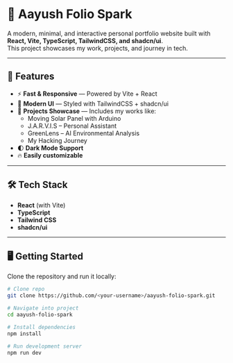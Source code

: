 # 🌟 Aayush Folio Spark

A modern, minimal, and interactive personal portfolio website built with **React, Vite, TypeScript, TailwindCSS, and shadcn/ui**.  
This project showcases my work, projects, and journey in tech.

---

## 🚀 Features

- ⚡ **Fast & Responsive** — Powered by Vite + React  
- 🎨 **Modern UI** — Styled with TailwindCSS + shadcn/ui  
- 📂 **Projects Showcase** — Includes my works like:
  - Moving Solar Panel with Arduino  
  - J.A.R.V.I.S – Personal Assistant  
  - GreenLens – AI Environmental Analysis  
  - My Hacking Journey  
- 🌓 **Dark Mode Support**  
- 🔥 **Easily customizable**

---

## 🛠️ Tech Stack

- **React** (with Vite)
- **TypeScript**
- **Tailwind CSS**
- **shadcn/ui**

---

## 🖥️ Getting Started

Clone the repository and run it locally:

```bash
# Clone repo
git clone https://github.com/<your-username>/aayush-folio-spark.git

# Navigate into project
cd aayush-folio-spark

# Install dependencies
npm install

# Run development server
npm run dev
